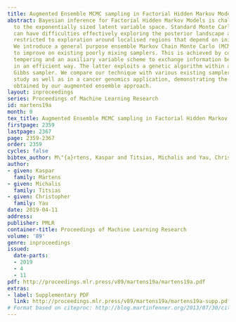 ```yaml
---
title: Augmented Ensemble MCMC sampling in Factorial Hidden Markov Models
abstract: Bayesian inference for Factorial Hidden Markov Models is challenging due
  to the exponentially sized latent variable space. Standard Monte Carlo samplers
  can have difficulties effectively exploring the posterior landscape and are often
  restricted to exploration around localised regions that depend on initialisation.
  We introduce a general purpose ensemble Markov Chain Monte Carlo (MCMC) technique
  to improve on existing poorly mixing samplers. This is achieved by combining parallel
  tempering and an auxiliary variable scheme to exchange information between the chains
  in an efficient way. The latter exploits a genetic algorithm within an augmented
  Gibbs sampler. We compare our technique with various existing samplers in a simulation
  study as well as in a cancer genomics application, demonstrating the improvements
  obtained by our augmented ensemble approach.
layout: inproceedings
series: Proceedings of Machine Learning Research
id: martens19a
month: 0
tex_title: Augmented Ensemble MCMC sampling in Factorial Hidden Markov Models
firstpage: 2359
lastpage: 2367
page: 2359-2367
order: 2359
cycles: false
bibtex_author: M\"{a}rtens, Kaspar and Titsias, Michalis and Yau, Christopher
author:
- given: Kaspar
  family: Märtens
- given: Michalis
  family: Titsias
- given: Christopher
  family: Yau
date: 2019-04-11
address: 
publisher: PMLR
container-title: Proceedings of Machine Learning Research
volume: '89'
genre: inproceedings
issued:
  date-parts:
  - 2019
  - 4
  - 11
pdf: http://proceedings.mlr.press/v89/martens19a/martens19a.pdf
extras:
- label: Supplementary PDF
  link: http://proceedings.mlr.press/v89/martens19a/martens19a-supp.pdf
# Format based on citeproc: http://blog.martinfenner.org/2013/07/30/citeproc-yaml-for-bibliographies/
---
```

